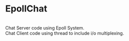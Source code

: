 # EpollChat<br>
<br>
Chat Server code using Epoll System.<br>
Chat Client code using thread to include i/o multiplexing.
